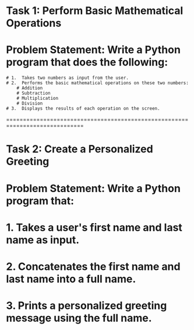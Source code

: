 # Task 1: Perform Basic Mathematical Operations
# Problem Statement: Write a Python program that does the following:
    # 1.  Takes two numbers as input from the user.
    # 2.  Performs the basic mathematical operations on these two numbers:
        # Addition
        # Subtraction
        # Multiplication
        # Division
    # 3.  Displays the results of each operation on the screen.

=============================================================================

# Task 2: Create a Personalized Greeting
# Problem Statement: Write a Python program that:
# 1.  Takes a user's first name and last name as input.
# 2.  Concatenates the first name and last name into a full name.
# 3.  Prints a personalized greeting message using the full name.
